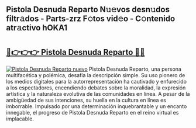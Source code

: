 ## Pistola Desnuda Reparto N𝚞𝚎vos desn𝚞dos filtr𝚊dos - Parts-zrz F𝚘tos vid𝚎o - C𝚘ntenido atr𝚊ctivo hOKA1

# <h2><a href="http://mb0hlmj.tromn.icu/?c=Pistola+Desnuda+Reparto">🔗👉👉👉 Pistola Desnuda Reparto 🔗🔗</a></h2>

[![Pistola Desnuda Reparto nuevo](https://i.imgur.com/pEAQMta.gif)](http://mb0hlmj.tromn.icu/?c=Pistola+Desnuda+Reparto)
Pistola Desnuda Reparto, una persona multifacética y polémica, desafía la descripción simple. Su uso pionero de los medios digitales para la autorrepresentación ha cautivado y enfurecido a los espectadores, encendiendo debates sobre la moralidad, la expresión artística y la naturaleza evolutiva de las comunidades en línea. A pesar de la ambigüedad de sus intenciones, su huella en la cultura en línea es imborrable. Impulsado por una determinación inquebrantable y un encanto innegable, el progreso de Pistola Desnuda Reparto en el reino virtual es implacable.
